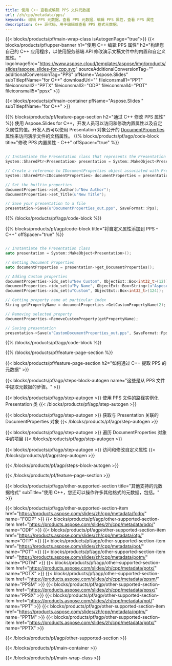 ```yaml
---
title: 使用 C++ 查看或编辑 PPS 文件元数据
url: /zh/cpp/metadata/pps/
keywords: 编辑 PPS 元数据，查看 PPS 元数据，编辑 PPS 属性，查看 PPS 属性
description: C++ 源代码，用于编辑或查看 PPS 格式元数据。
---
```


{{< blocks/products/pf/main-wrap-class isAutogenPage="true">}}
{{< blocks/products/pf/upper-banner h1="使用 C++ 编辑 PPS 属性" h2="构建您自己的 C++ 应用程序，以使用服务器端 API 修改演示文稿文件中的内置和自定义属性。" logoImageSrc="https://www.aspose.cloud/templates/aspose/img/products/slides/aspose_slides-for-cpp.svg" sourceAdditionalConversionTag="" additionalConversionTag="PPS" pfName="Aspose.Slides" subTitlepfName="for C++" downloadUrl="" fileiconsmall1="PPT" fileiconsmall2="PPTX" fileiconsmall3="ODP" fileiconsmall4="POT" fileiconsmall5="ppsx" >}}

{{< blocks/products/pf/main-container pfName="Aspose.Slides " subTitlepfName="for C++" >}}

{{% blocks/products/pf/feature-page-section  h2="通过 C++ 修改 PPS 属性" %}}
使用 Aspose.Slides for C++，开发人员可以访问和修改内置属性以及自定义属性的值。开发人员可以使用 Presentation 对象公开的 [DocumentProperties](https://reference.aspose.com/slides/cpp/aspose.slides/documentproperties/) 属性来访问演示文件的文档属性。
{{% blocks/products/pf/agp/code-block title="修改 PPS 内置属性 - C++" offSpacer="true" %}}

```cpp

// Instantiate the Presentation class that represents the Presentation
System::SharedPtr<Presentation> presentation = System::MakeObject<Presentation>(u"presentation.pps");

// Create a reference to IDocumentProperties object associated with Presentation
System::SharedPtr<IDocumentProperties> documentProperties = presentation->get_DocumentProperties();

// Set the builtin properties
documentProperties->set_Author(u"New Author");
documentProperties->set_Title(u"New Title");

// Save your presentation to a file
presentation->Save(u"DocumentProperties_out.pps", SaveFormat::Pps);
```

{{% /blocks/products/pf/agp/code-block %}}

{{% blocks/products/pf/agp/code-block title="将自定义属性添加到 PPS - C++" offSpacer="true" %}}

```cpp

// Instantiate the Presentation class
auto presentation = System::MakeObject<Presentation>();

// Getting Document Properties
auto documentProperties = presentation->get_DocumentProperties();

// Adding Custom properties
documentProperties->idx_set(u"New Custom", ObjectExt::Box<int32_t>(12));
documentProperties->idx_set(u"My Name", ObjectExt::Box<String>(u"Aspose Metadata Editor"));
documentProperties->idx_set(u"Custom", ObjectExt::Box<int32_t>(124));

// Getting property name at particular index
String getPropertyName = documentProperties->GetCustomPropertyName(2);

// Removing selected property
documentProperties->RemoveCustomProperty(getPropertyName);

// Saving presentation
presentation->Save(u"CustomDocumentProperties_out.pps", SaveFormat::Pps);
```

{{% /blocks/products/pf/agp/code-block %}}

{{% /blocks/products/pf/feature-page-section %}}

{{< blocks/products/pf/feature-page-section  h2="如何通过 C++ 提取 PPS 的元数据" >}}

{{< blocks/products/pf/agp/steps-block-autogen name="这些是从 PPS 文件中提取元数据的步骤。" >}}

{{< blocks/products/pf/agp/step-autogen >}}
使用 PPS 文件的路径实例化 Presentation 类
{{< /blocks/products/pf/agp/step-autogen >}}

{{< blocks/products/pf/agp/step-autogen >}}
获取与 Presentation 关联的 DocumentProperties 对象
{{< /blocks/products/pf/agp/step-autogen >}}

{{< blocks/products/pf/agp/step-autogen >}}
遍历 DocumentProperties 对象中的项目
{{< /blocks/products/pf/agp/step-autogen >}}

{{< blocks/products/pf/agp/step-autogen >}}
访问和修改自定义属性
{{< /blocks/products/pf/agp/step-autogen >}}

{{< /blocks/products/pf/agp/steps-block-autogen >}}

{{< /blocks/products/pf/feature-page-section >}}

{{< blocks/products/pf/agp/other-supported-section title="其他支持的元数据格式" subTitle="使用 C++，您还可以操作许多其他格式的元数据，包括。" >}}

{{< blocks/products/pf/agp/other-supported-section-item href="https://products.aspose.com/slides/zh/cpp/metadata/fodp/" name="FODP" >}}
{{< blocks/products/pf/agp/other-supported-section-item href="https://products.aspose.com/slides/zh/cpp/metadata/odp/" name="ODP" >}}
{{< blocks/products/pf/agp/other-supported-section-item href="https://products.aspose.com/slides/zh/cpp/metadata/otp/" name="OTP" >}}
{{< blocks/products/pf/agp/other-supported-section-item href="https://products.aspose.com/slides/zh/cpp/metadata/pot/" name="POT" >}}
{{< blocks/products/pf/agp/other-supported-section-item href="https://products.aspose.com/slides/zh/cpp/metadata/potm/" name="POTM" >}}
{{< blocks/products/pf/agp/other-supported-section-item href="https://products.aspose.com/slides/zh/cpp/metadata/potx/" name="POTX" >}}
{{< blocks/products/pf/agp/other-supported-section-item href="https://products.aspose.com/slides/zh/cpp/metadata/ppsm/" name="PPSM" >}}
{{< blocks/products/pf/agp/other-supported-section-item href="https://products.aspose.com/slides/zh/cpp/metadata/ppsx/" name="PPSX" >}}
{{< blocks/products/pf/agp/other-supported-section-item href="https://products.aspose.com/slides/zh/cpp/metadata/ppt/" name="PPT" >}}
{{< blocks/products/pf/agp/other-supported-section-item href="https://products.aspose.com/slides/zh/cpp/metadata/pptm/" name="PPTM" >}}
{{< blocks/products/pf/agp/other-supported-section-item href="https://products.aspose.com/slides/zh/cpp/metadata/pptx/" name="PPTX" >}}


{{< /blocks/products/pf/agp/other-supported-section >}}

{{< /blocks/products/pf/main-container >}}
    
{{< /blocks/products/pf/main-wrap-class >}}